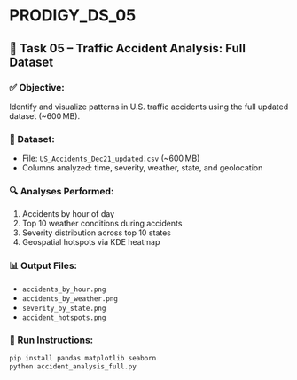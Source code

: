 # PRODIGY_DS_05

## 🚗 Task 05 – Traffic Accident Analysis: Full Dataset

### ✅ Objective:
Identify and visualize patterns in U.S. traffic accidents using the full updated dataset (~600 MB).

### 📁 Dataset:
- File: `US_Accidents_Dec21_updated.csv` (~600 MB)
- Columns analyzed: time, severity, weather, state, and geolocation

### 🔍 Analyses Performed:
1. Accidents by hour of day  
2. Top 10 weather conditions during accidents  
3. Severity distribution across top 10 states  
4. Geospatial hotspots via KDE heatmap

### 📊 Output Files:
- `accidents_by_hour.png`
- `accidents_by_weather.png`
- `severity_by_state.png`
- `accident_hotspots.png`

### 📌 Run Instructions:
```bash
pip install pandas matplotlib seaborn
python accident_analysis_full.py
